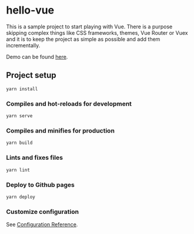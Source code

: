 # hello-vue
This is a sample project to start playing with Vue. There is a purpose skipping complex things like CSS frameworks, themes, Vue Router or Vuex and it is to keep the project as simple as possible and add them incrementally.

Demo can be found [here](https://falusi94.github.io/hello-vue/).

## Project setup
```
yarn install
```

### Compiles and hot-reloads for development
```
yarn serve
```

### Compiles and minifies for production
```
yarn build
```

### Lints and fixes files
```
yarn lint
```

### Deploy to Github pages
```
yarn deploy
```

### Customize configuration
See [Configuration Reference](https://cli.vuejs.org/config/).
